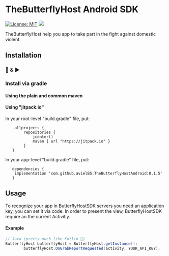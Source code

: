 # TheButterflyHost Android SDK
[![License: MIT](https://img.shields.io/badge/License-MIT-yellow.svg)](https://opensource.org/licenses/MIT) [![](https://img.shields.io/cocoapods/p/CrashOps.svg?style=flat)](https://cocoapods.org/pods/CrashOps)

TheButterflyHost help you app to take part in the fight against domestic violent.


## Installation
### 🔌 & ▶️

### Install via gradle

#### Using the plain and common maven

#### Using "jitpack.io"

In your root-level "build.gradle" file, put:
```
    allprojects {
        repositories {
            jcenter()
            maven { url "https://jitpack.io" }
        }
   }
```

In your app-level "build.gradle" file, put:
```
   dependencies {
    implementation 'com.github.avielBS:TheButterflyHostAndroid:0.1.5'
   }
```

## Usage

To recognize your app in ButterflyHostSDK servers you need an application key, you can set it via code.
In order to present the view, ButterflyHostSDK require an the current Activitiy.

#### Example

```Java
// Java (pretty much like Kotlin 🙂)
ButterflyHost butterflyHost = ButterflyHost.getInstance();
        butterflyHost.OnGrabReportRequested(activity, YOUR_API_KEY);
```


